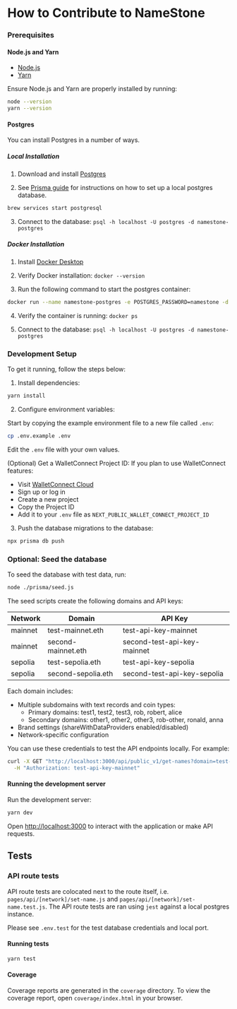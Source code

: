 # How to Contribute to NameStone

### Prerequisites

#### Node.js and Yarn

- [Node.js](https://nodejs.org/en/download/)
- [Yarn](https://yarnpkg.com/getting-started/install)

Ensure Node.js and Yarn are properly installed by running:

```bash
node --version
yarn --version
```

#### Postgres

You can install Postgres in a number of ways.

##### Local Installation

1. Download and install [Postgres](https://www.postgresql.org/download/)

2. See [Prisma guide](https://www.prisma.io/dataguide/postgresql/setting-up-a-local-postgresql-database) for instructions on how to set up a local postgres database.

```bash
brew services start postgresql
```

3. Connect to the database: `psql -h localhost -U postgres -d namestone-postgres`

##### Docker Installation

1. Install [Docker Desktop](https://www.docker.com/products/docker-desktop/)

2. Verify Docker installation: `docker --version`

3. Run the following command to start the postgres container:

```bash
docker run --name namestone-postgres -e POSTGRES_PASSWORD=namestone -d postgres
```

4. Verify the container is running: `docker ps`

5. Connect to the database: `psql -h localhost -U postgres -d namestone-postgres`

### Development Setup

To get it running, follow the steps below:

1. Install dependencies:

```bash
yarn install
```

2. Configure environment variables:

Start by copying the example environment file to a new file called `.env`:

```bash
cp .env.example .env
```

Edit the `.env` file with your own values.

(Optional) Get a WalletConnect Project ID:
If you plan to use WalletConnect features:

- Visit [WalletConnect Cloud](https://cloud.walletconnect.com/)
- Sign up or log in
- Create a new project
- Copy the Project ID
- Add it to your `.env` file as `NEXT_PUBLIC_WALLET_CONNECT_PROJECT_ID`

3. Push the database migrations to the database:

```bash
npx prisma db push
```

### Optional: Seed the database

To seed the database with test data, run:

```bash
node ./prisma/seed.js
```

The seed scripts create the following domains and API keys:

| Network | Domain             | API Key                     |
| ------- | ------------------ | --------------------------- |
| mainnet | test-mainnet.eth   | test-api-key-mainnet        |
| mainnet | second-mainnet.eth | second-test-api-key-mainnet |
| sepolia | test-sepolia.eth   | test-api-key-sepolia        |
| sepolia | second-sepolia.eth | second-test-api-key-sepolia |

Each domain includes:

- Multiple subdomains with text records and coin types:
  - Primary domains: test1, test2, test3, rob, robert, alice
  - Secondary domains: other1, other2, other3, rob-other, ronald, anna
- Brand settings (shareWithDataProviders enabled/disabled)
- Network-specific configuration

You can use these credentials to test the API endpoints locally. For example:

```bash
curl -X GET "http://localhost:3000/api/public_v1/get-names?domain=test-mainnet.eth" \
  -H "Authorization: test-api-key-mainnet"
```

#### Running the development server

Run the development server:

```bash
yarn dev
```

Open [http://localhost:3000](http://localhost:3000) to interact with the application or make API requests.

## Tests

### API route tests

API route tests are colocated next to the route itself, i.e. `pages/api/[network]/set-name.js` and `pages/api/[network]/set-name.test.js`.
The API route tests are ran using `jest` against a local postgres instance.

Please see `.env.test` for the test database credentials and local port.

#### Running tests

```bash
yarn test
```

#### Coverage

Coverage reports are generated in the `coverage` directory. To view the coverage report, open `coverage/index.html` in your browser.
